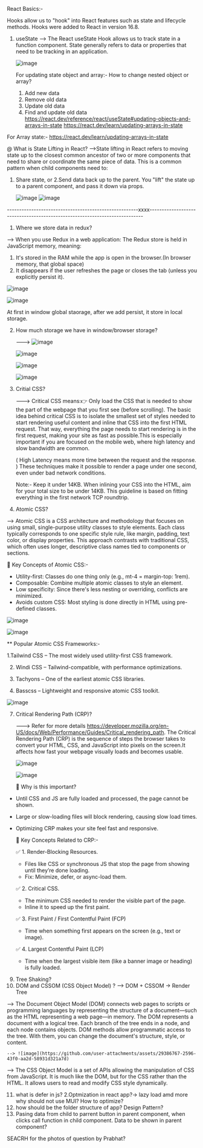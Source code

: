 React Basics:-

Hooks allow us to "hook" into React features such as state and lifecycle methods. Hooks were added to React in version 16.8.

1. useState
   --> The React useState Hook allows us to track state in a function component. State generally refers to data or properties that need to           be tracking in an application.

   ![image](https://github.com/user-attachments/assets/abaf4bb7-8c84-4b0a-bf32-2e96cc85d52f)

   For updating state object and array:-
   How to change nested object or array?
      1. Add new data
      2. Remove old data
      3. Update old data
      4. Find and update old data
   https://react.dev/reference/react/useState#updating-objects-and-arrays-in-state
   https://react.dev/learn/updating-arrays-in-state

For Array state:- https://react.dev/learn/updating-arrays-in-state

@ What is State Lifting in React?
-->State lifting in React refers to moving state up to the closest common ancestor of two or more components that need to share or coordinate the same piece of data. This is a common pattern when child components need to:
1. Share state, or
2.Send data back up to the parent. 
   You "lift" the state up to a parent component, and pass it down via props.

   ![image](https://github.com/user-attachments/assets/11283077-2586-4bad-9171-dd289f2fff67)
   ![image](https://github.com/user-attachments/assets/f9edae53-ebbf-4ad4-b9c1-576884d78dd2)

------------------------------------------------------xxxx---------------------------------------------------------------------------

1. Where we store data in redux?
   
  --> When you use Redux in a web application: The Redux store is held in JavaScript memory, meaning:
   1. It's stored in the RAM while the app is open in the browser.(In browser memory, that global space)
   2. It disappears if the user refreshes the page or closes the tab (unless you explicitly persist it).

   ![image](https://github.com/user-attachments/assets/579c1b7c-712c-442a-bcab-9979333ae66e)

   ![image](https://github.com/user-attachments/assets/5507e738-f372-4cea-9c13-18691df71bb3)

At first in window global staorage, after we add persist, it store in local storage.

2. How much storage we have in window/browser storage?

   ---> ![image](https://github.com/user-attachments/assets/c46869e2-d2d8-4fef-84d3-228a0aea72e7)

   ![image](https://github.com/user-attachments/assets/adf2381e-8d6b-4b3c-b3bb-60f678592297)

   ![image](https://github.com/user-attachments/assets/50bbe571-1818-40bf-b118-8903b5011f78)

   ![image](https://github.com/user-attachments/assets/b3722ce9-7c71-4617-9d17-43f3bd14b711)




4. Critial CSS?
   
   ---> Critical CSS means:👉 Only load the CSS that is needed to show the part of the webpage that you first see (before scrolling).
   The basic idea behind critical CSS is to isolate the smallest set of styles needed to start rendering useful content and inline that CSS into the first HTML request. That way, everything the page needs to start rendering is in the first request, making your site as fast as possible.This is especially important if you are focused on the mobile web, where high latency and slow bandwidth are common.

   ( High Latency means more time between the request and the response. )
   These techniques make it possible to render a page under one second, even under bad network conditions.

   Note:- Keep it under 14KB.
When inlining your CSS into the HTML, aim for your total size to be under 14KB. This guideline is based on fitting everything in the first network TCP roundtrip.


6. Atomic CSS?

--> Atomic CSS is a CSS architecture and methodology that focuses on using small, single-purpose utility classes to style elements. Each class typically corresponds to one specific style rule, like margin, padding, text color, or display properties. This approach contrasts with traditional CSS, which often uses longer, descriptive class names tied to components or sections.

🔹 Key Concepts of Atomic CSS:- 

   - Utility-first: Classes do one thing only (e.g., mt-4 = margin-top: 1rem).
   - Composable: Combine multiple atomic classes to style an element.
   - Low specificity: Since there's less nesting or overriding, conflicts are minimized.
   - Avoids custom CSS: Most styling is done directly in HTML using pre-defined classes.


![image](https://github.com/user-attachments/assets/bcd9da45-53b5-4534-bcb3-20223d437b94)

![image](https://github.com/user-attachments/assets/ee1b2fce-e34a-4a93-8560-346bcfd116e9)

** Popular Atomic CSS Frameworks:- 
 
   1.Tailwind CSS – The most widely used utility-first CSS framework.

   2. Windi CSS – Tailwind-compatible, with performance optimizations.

   3. Tachyons – One of the earliest atomic CSS libraries.

   4. Basscss – Lightweight and responsive atomic CSS toolkit.

   ![image](https://github.com/user-attachments/assets/e4f578a4-8d9e-4949-8a41-a9738a8e8c9d)




7. Critical Rendering Path (CRP)?

   ---> Refer for more details https://developer.mozilla.org/en-US/docs/Web/Performance/Guides/Critical_rendering_path.
   The Critical Rendering Path (CRP) is the sequence of steps the browser takes to convert your HTML, CSS, and JavaScript into pixels on     the screen.It affects how fast your webpage visually loads and becomes usable.

   ![image](https://github.com/user-attachments/assets/e58f5e7b-f6a2-4f83-be21-6374a2a80014)

   ![image](https://github.com/user-attachments/assets/dc8e6a63-4694-41f8-ac5a-df5cae817886)

   📌 Why is this important?
   
 - Until CSS and JS are fully loaded and processed, the page cannot be shown.
 - Large or slow-loading files will block rendering, causing slow load times.
 - Optimizing CRP makes your site feel fast and responsive.

   🧰 Key Concepts Related to CRP:-
   
   ✅ 1. Render-Blocking Resources.
   
      - Files like CSS or synchronous JS that stop the page from showing until they’re done loading.
      - Fix: Minimize, defer, or async-load them.
        
   ✅ 2. Critical CSS.
   
      - The minimum CSS needed to render the visible part of the page.
      - Inline it to speed up the first paint.
   
   ✅ 3. First Paint / First Contentful Paint (FCP)
   
      - Time when something first appears on the screen (e.g., text or image).

   ✅ 4. Largest Contentful Paint (LCP)
   
      - Time when the largest visible item (like a banner image or heading) is fully loaded.




         
   
9. Tree Shaking?
10. DOM and CSSOM (CSS Object Model) ? -->  DOM + CSSOM → Render Tree

   --> The Document Object Model (DOM) connects web pages to scripts or programming languages by representing the structure of a document—such as the HTML representing a web page—in memory. The DOM represents a document with a logical tree. Each branch of the tree ends in a node, and each node contains objects. DOM methods allow programmatic access to the tree. With them, you can change the document's structure, style, or content.

    --> ![image](https://github.com/user-attachments/assets/29386767-2596-43f0-aa2d-58931d321a7d)

   --> The CSS Object Model is a set of APIs allowing the manipulation of CSS from JavaScript. It is much like the DOM, but for the CSS rather than the HTML. It allows users to read and modify CSS style dynamically.


11. what is defer in js?
2.Optmization in react app?-> lazy load amd more
why should not use MUI? How to optimize?
1. how should be the folder structure of app?
Design Pattern?
3. Pasing data from child to parrent
button in parent component, when clicks call function in child component. Data to be shown in parent component?

SEACRH for the photos of question by Prabhat?



   

